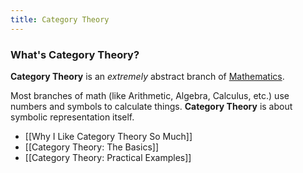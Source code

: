 ```yaml
---
title: Category Theory
---
```


### What's Category Theory?

**Category Theory** is an _extremely_ abstract branch of <a href="https://en.wikipedia.org/wiki/Mathematics" target="_blank">Mathematics</a>.

Most branches of math (like Arithmetic, Algebra, Calculus, etc.) use numbers and symbols to calculate things. **Category Theory** is about symbolic representation itself.

- [[Why I Like Category Theory So Much]]
- [[Category Theory: The Basics]]
- [[Category Theory: Practical Examples]]
